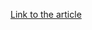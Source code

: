 [Link to the article](https://medium.com/katies-five-cents/a-cyber-threat-intelligence-self-study-plan-part-2-d04b7a529d36)
